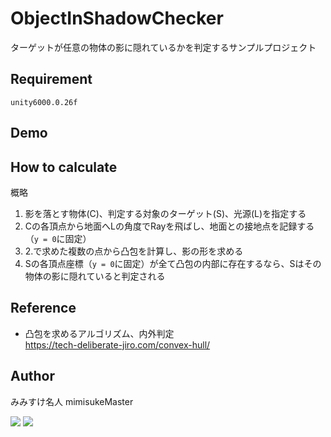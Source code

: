# ObjectInShadowChecker
ターゲットが任意の物体の影に隠れているかを判定するサンプルプロジェクト
## Requirement
```
unity6000.0.26f
```
## Demo
<!-- sample movie -->


## How to calculate
概略
1. 影を落とす物体(C)、判定する対象のターゲット(S)、光源(L)を指定する
2. Cの各頂点から地面へLの角度でRayを飛ばし、地面との接地点を記録する（`y = 0`に固定）
3. 2.で求めた複数の点から凸包を計算し、影の形を求める
4. Sの各頂点座標（`y = 0`に固定）が全て凸包の内部に存在するなら、Sはその物体の影に隠れていると判定される

## Reference
- 凸包を求めるアルゴリズム、内外判定<br>
  https://tech-deliberate-jiro.com/convex-hull/

## Author
 みみすけ名人 mimisukeMaster<br>

 [<img src="https://img.shields.io/badge/-X-X.svg?style=flat-square&logo=X&logoColor=white&color=black">](https://x.com/mimisukeMaster)
[<img src="https://img.shields.io/badge/-ArtStation-artstation.svg?&style=flat-square&logo=artstation&logoColor=blue&color=gray">](https://www.artstation.com/mimisukemaster)
